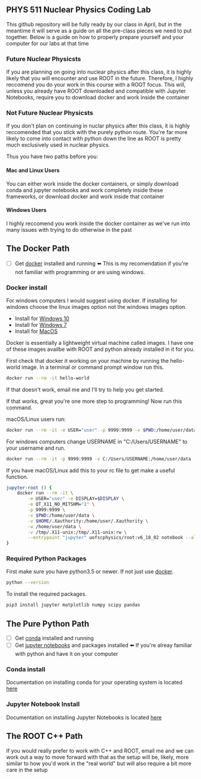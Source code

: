 ## PHYS 511 Nuclear Physics Coding Lab

This github repository will be fully ready by our class in April, but in the meantime it will serve as a guide on all the pre-class pieces we need to put together. Below is a guide on how to properly prepare yourself and your computer for our labs at that time

### Future Nuclear Physicsts

If you are planning on going into nuclear physics after this class, it is highly likely that you will encounter and use ROOT in the future. Therefore, I highly reccomend you do your work in this course with a ROOT focus. This will, unless you already have ROOT downloaded and compatible with Jupyter Notebooks, require you to download docker and work inside the container

### Not Future Nuclear Physicsts

If you don't plan on continuing in nuclar physics after this class, it is highly reccomended that you stick with the purely python route. You're far more likely to come into contact with python down the line as ROOT is pretty much exclusively used in nuclear physics.

Thus you have two paths before you:


#### Mac and Linux Users

You can either work inside the docker containers, or simply download conda and jupyter notebooks and work completely inside these frameworks, or download docker and work inside that container

#### Windows Users

I highly reccomend you work inside the docker container as we've run into many issues with trying to do otherwise in the past


## The Docker Path

-   [ ] Get [docker](#docker-install) installed and running :arrow_left: This is my recomendation if you're not familiar with programming or are using windows.

### Docker install

For windows computers I would suggest using docker. If installing for windows choose the linux images option not the windows images option.

-   Install for [Windows 10](https://docs.docker.com/docker-for-windows)
-   Install for [Windows 7](https://docs.docker.com/toolbox/toolbox_install_windows)
-   Install for [MacOS](https://docs.docker.com/docker-for-mac/install)

Docker is essentially a lightweight virtual machine called images. I have one of these images availbe with ROOT and python already installed in it for you.

First check that docker it working on your machine by running the hello-world image. In a terminal or command prompt window run this.

```bash
docker run --rm -it hello-world
```

If that doesn't work, email me and I'll try to help you get started.

If that works, great you're one more step to programming! Now run this command.

macOS/Linux users run:

```bash
docker run --rm -it -e USER="user" -p 9999:9999 -v $PWD:/home/user/data -w /home/user/data --entrypoint "jupyter" uofscphysics/root:v6_18_02 notebook --allow-root --ip=0.0.0.0 --port=9999
```

For windows computers change USERNAME in "C:/Users/USERNAME" to your username and run.

```bash
docker run --rm -it -p 9999:9999 -v C:/Users/USERNAME:/home/user/data -w /home/user/data --entrypoint "jupyter" uofscphysics/root:v6_18_02 notebook --allow-root --ip=0.0.0.0 --port=9999
```

If you have macOS/Linux add this to your rc file to get make a useful function.

```bash
jupyter-root () {
	docker run --rm -it \
        -e USER="user" -e DISPLAY=$DISPLAY \
        -e QT_X11_NO_MITSHM="1" \
        -p 9999:9999 \
        -v $PWD:/home/user/data \
        -v $HOME/.Xauthority:/home/user/.Xauthority \
        -w /home/user/data \
        -v /tmp/.X11-unix:/tmp/.X11-unix:rw \
        --entrypoint "jupyter" uofscphysics/root:v6_18_02 notebook --allow-root --ip=0.0.0.0 --port=9999;
}
```


### Required Python Packages

First make sure you have python3.5 or newer. If not just use [docker](#docker-install).

```bash
python --version
```

To install the required packages.

```bash
pip3 install jupyter matplotlib numpy scipy pandas
```

## The Pure Python Path

-   [ ] Get [conda](#conda-install) installed and running
-   [ ] Get [jupyter notebooks](#jupyter-notebook-packages) and packages installed :arrow_left: If you're alreay familiar with python and have it on your computer

### Conda install

Documentation on installing conda for your operating system is located [here](https://conda.io/projects/conda/en/latest/user-guide/install/index.html)

### Jupyter Notebook Install

Documentation on installing Jupyter Notebooks is located [here](https://jupyter.org/install)

## The ROOT C++ Path

If you would really prefer to work with C++ and ROOT, email me and we can work out a way to move forward with that as the setup will be, likely, more similar to how you'd work in the "real world" but will also require a bit more care in the setup
